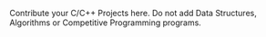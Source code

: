 Contribute your C/C++ Projects here. Do not add Data Structures, Algorithms or Competitive Programming programs.
